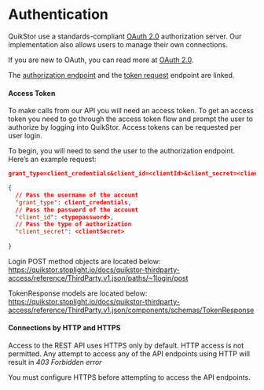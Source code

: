 # Authentication

QuikStor use a standards-compliant [OAuth 2.0](https://oauth.net/2/) authorization server. Our implementation also allows users to manage their own connections.

If you are new to OAuth, you can read more at [OAuth 2.0](http://oauth.net). 

The [authorization endpoint]() and the [token request](https://api-test.quikstor.com/quikstor_online_api/Quikstor.Online.Authorization/Provider/OAuthProvider) endpoint are linked. 


#### Access Token
To make calls from our API you will need an access token. To get an access token you need to go through the access token flow and prompt the user to authorize by logging into QuikStor. Access tokens can be requested per user login. 

To begin, you will need to send the user to the authorization endpoint. Here’s an example request:

```json
grant_type=client_credentials&client_id=<clientId>&client_secret=<clientSecret>

{
  // Pass the username of the account
  "grant_type": client_credentials,
  // Pass the password of the account
  "client_id": <typepassword>,
  // Pass the type of authorization
  "client_secret": <clientSecret>
  
}
```

Login POST method objects are located below: 
https://quikstor.stoplight.io/docs/quikstor-thirdparty-access/reference/ThirdParty.v1.json/paths/~1login/post


TokenResponse models are located below: 
https://quikstor.stoplight.io/docs/quikstor-thirdparty-access/reference/ThirdParty.v1.json/components/schemas/TokenResponse

#### Connections by HTTP and HTTPS

Access to the REST API uses HTTPS only by default. HTTP access is not permitted. Any attempt to access any of the API endpoints using HTTP will result in *403 Forbidden error*

You must configure HTTPS before attempting to access the API endpoints. 




